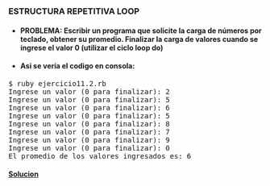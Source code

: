 ### ESTRUCTURA REPETITIVA LOOP

* #### PROBLEMA: Escribir un programa que solicite la carga de números por teclado, obtener su promedio. Finalizar la carga de valores cuando se ingrese el valor 0 (utilizar el ciclo loop do)


* #### Asi se vería el codigo en consola:

<pre>
$ ruby ejercicio11.2.rb
Ingrese un valor (0 para finalizar): 2
Ingrese un valor (0 para finalizar): 5
Ingrese un valor (0 para finalizar): 6
Ingrese un valor (0 para finalizar): 5
Ingrese un valor (0 para finalizar): 8
Ingrese un valor (0 para finalizar): 7
Ingrese un valor (0 para finalizar): 9
Ingrese un valor (0 para finalizar): 0
El promedio de los valores ingresados es: 6
</pre>

#### [Solucion][1]
[1]:/Ejercicio11.2/ejercicio11.2.rb